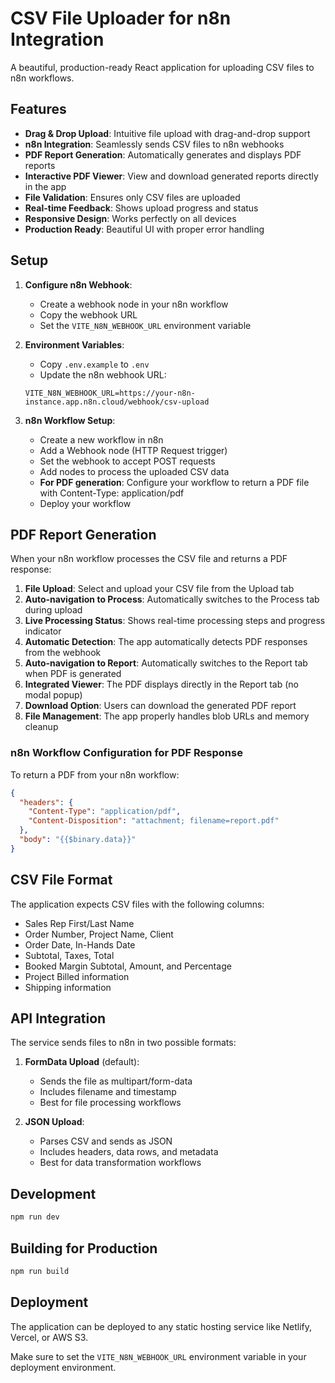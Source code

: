 # CSV File Uploader for n8n Integration

A beautiful, production-ready React application for uploading CSV files to n8n workflows.

## Features

- **Drag & Drop Upload**: Intuitive file upload with drag-and-drop support
- **n8n Integration**: Seamlessly sends CSV files to n8n webhooks
- **PDF Report Generation**: Automatically generates and displays PDF reports
- **Interactive PDF Viewer**: View and download generated reports directly in the app
- **File Validation**: Ensures only CSV files are uploaded
- **Real-time Feedback**: Shows upload progress and status
- **Responsive Design**: Works perfectly on all devices
- **Production Ready**: Beautiful UI with proper error handling

## Setup

1. **Configure n8n Webhook**:
   - Create a webhook node in your n8n workflow
   - Copy the webhook URL
   - Set the `VITE_N8N_WEBHOOK_URL` environment variable

2. **Environment Variables**:
   - Copy `.env.example` to `.env`
   - Update the n8n webhook URL:
   ```
   VITE_N8N_WEBHOOK_URL=https://your-n8n-instance.app.n8n.cloud/webhook/csv-upload
   ```

3. **n8n Workflow Setup**:
   - Create a new workflow in n8n
   - Add a Webhook node (HTTP Request trigger)
   - Set the webhook to accept POST requests
   - Add nodes to process the uploaded CSV data
   - **For PDF generation**: Configure your workflow to return a PDF file with Content-Type: application/pdf
   - Deploy your workflow

## PDF Report Generation

When your n8n workflow processes the CSV file and returns a PDF response:

1. **File Upload**: Select and upload your CSV file from the Upload tab
2. **Auto-navigation to Process**: Automatically switches to the Process tab during upload
3. **Live Processing Status**: Shows real-time processing steps and progress indicator
4. **Automatic Detection**: The app automatically detects PDF responses from the webhook
5. **Auto-navigation to Report**: Automatically switches to the Report tab when PDF is generated
6. **Integrated Viewer**: The PDF displays directly in the Report tab (no modal popup)
7. **Download Option**: Users can download the generated PDF report
8. **File Management**: The app properly handles blob URLs and memory cleanup

### n8n Workflow Configuration for PDF Response

To return a PDF from your n8n workflow:

```json
{
  "headers": {
    "Content-Type": "application/pdf",
    "Content-Disposition": "attachment; filename=report.pdf"
  },
  "body": "{{$binary.data}}"
}
```

## CSV File Format

The application expects CSV files with the following columns:
- Sales Rep First/Last Name
- Order Number, Project Name, Client
- Order Date, In-Hands Date
- Subtotal, Taxes, Total
- Booked Margin Subtotal, Amount, and Percentage
- Project Billed information
- Shipping information

## API Integration

The service sends files to n8n in two possible formats:

1. **FormData Upload** (default):
   - Sends the file as multipart/form-data
   - Includes filename and timestamp
   - Best for file processing workflows

2. **JSON Upload**:
   - Parses CSV and sends as JSON
   - Includes headers, data rows, and metadata
   - Best for data transformation workflows

## Development

```bash
npm run dev
```

## Building for Production

```bash
npm run build
```

## Deployment

The application can be deployed to any static hosting service like Netlify, Vercel, or AWS S3.

Make sure to set the `VITE_N8N_WEBHOOK_URL` environment variable in your deployment environment.